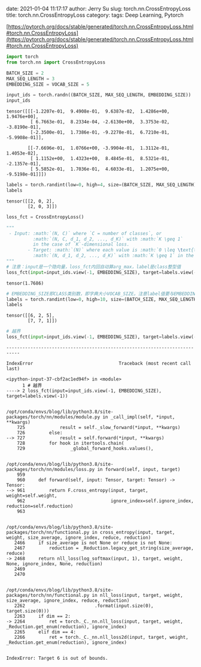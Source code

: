 date: 2021-01-04 11:17:17
author: Jerry Su
slug: torch.nn.CrossEntropyLoss
title: torch.nn.CrossEntropyLoss
category: 
tags: Deep Learning, Pytorch

[https://pytorch.org/docs/stable/generated/torch.nn.CrossEntropyLoss.html#torch.nn.CrossEntropyLoss](https://pytorch.org/docs/stable/generated/torch.nn.CrossEntropyLoss.html#torch.nn.CrossEntropyLoss)


```python
import torch
from torch.nn import CrossEntropyLoss

BATCH_SIZE = 2
MAX_SEQ_LENGTH = 3
EMBEDDING_SIZE = VOCAB_SIZE = 5
```


```python
input_ids = torch.randn((BATCH_SIZE, MAX_SEQ_LENGTH, EMBEDDING_SIZE))
input_ids
```




    tensor([[[-1.2207e-01,  9.4908e-01,  9.6387e-02,  1.4286e+00,  1.9476e+00],
             [ 6.7663e-01,  8.2334e-04, -2.6130e+00,  3.3753e-02, -3.8190e-01],
             [-2.3500e-01,  1.7386e-01, -9.2278e-01,  6.7210e-01, -5.9908e-01]],
    
            [[-7.6696e-01,  1.0766e+00, -3.9904e-01,  1.3112e-01,  1.4053e-02],
             [ 1.1152e+00,  1.4323e+00,  8.4845e-01,  8.5321e-01, -2.1357e-01],
             [ 5.5852e-01,  1.7036e-01,  4.6033e-01,  1.2075e+00, -9.5198e-01]]])




```python
labels = torch.randint(low=0, high=4, size=(BATCH_SIZE, MAX_SEQ_LENGTH))
labels
```




    tensor([[2, 0, 2],
            [2, 0, 3]])




```python
loss_fct = CrossEntropyLoss()
```


```python
"""
 - Input: :math:`(N, C)` where `C = number of classes`, or
          :math:`(N, C, d_1, d_2, ..., d_K)` with :math:`K \geq 1`
          in the case of `K`-dimensional loss.
        - Target: :math:`(N)` where each value is :math:`0 \leq \text{targets}[i] \leq C-1`, or
          :math:`(N, d_1, d_2, ..., d_K)` with :math:`K \geq 1` in the case of
"""
# 注意：input是一个隐向量，loss_fct内回自动算arg_max，label是class整型值
loss_fct(input=input_ids.view(-1, EMBEDDING_SIZE), target=labels.view(-1))
```




    tensor(1.7686)




```python
# EMBEDDING_SIZE即CLASS类别数，即字典大小VOCAB_SIZE。注意label值要与EMBEDDING_SIZE一致
labels = torch.randint(low=0, high=10, size=(BATCH_SIZE, MAX_SEQ_LENGTH))
labels
```




    tensor([[6, 2, 5],
            [7, 7, 1]])




```python
# 越界
loss_fct(input=input_ids.view(-1, EMBEDDING_SIZE), target=labels.view(-1))
```


    ---------------------------------------------------------------------------

    IndexError                                Traceback (most recent call last)

    <ipython-input-37-cbf2ac1ed94f> in <module>
          1 # 越界
    ----> 2 loss_fct(input=input_ids.view(-1, EMBEDDING_SIZE), target=labels.view(-1))
    

    /opt/conda/envs/blog/lib/python3.8/site-packages/torch/nn/modules/module.py in _call_impl(self, *input, **kwargs)
        725             result = self._slow_forward(*input, **kwargs)
        726         else:
    --> 727             result = self.forward(*input, **kwargs)
        728         for hook in itertools.chain(
        729                 _global_forward_hooks.values(),


    /opt/conda/envs/blog/lib/python3.8/site-packages/torch/nn/modules/loss.py in forward(self, input, target)
        959 
        960     def forward(self, input: Tensor, target: Tensor) -> Tensor:
    --> 961         return F.cross_entropy(input, target, weight=self.weight,
        962                                ignore_index=self.ignore_index, reduction=self.reduction)
        963 


    /opt/conda/envs/blog/lib/python3.8/site-packages/torch/nn/functional.py in cross_entropy(input, target, weight, size_average, ignore_index, reduce, reduction)
       2466     if size_average is not None or reduce is not None:
       2467         reduction = _Reduction.legacy_get_string(size_average, reduce)
    -> 2468     return nll_loss(log_softmax(input, 1), target, weight, None, ignore_index, None, reduction)
       2469 
       2470 


    /opt/conda/envs/blog/lib/python3.8/site-packages/torch/nn/functional.py in nll_loss(input, target, weight, size_average, ignore_index, reduce, reduction)
       2262                          .format(input.size(0), target.size(0)))
       2263     if dim == 2:
    -> 2264         ret = torch._C._nn.nll_loss(input, target, weight, _Reduction.get_enum(reduction), ignore_index)
       2265     elif dim == 4:
       2266         ret = torch._C._nn.nll_loss2d(input, target, weight, _Reduction.get_enum(reduction), ignore_index)


    IndexError: Target 6 is out of bounds.



```python

```
